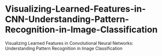 # Visualizing-Learned-Features-in-CNN-Understanding-Pattern-Recognition-in-Image-Classification
Visualizing Learned Features in Convolutional Neural Networks: Understanding Pattern Recognition in Image Classification

